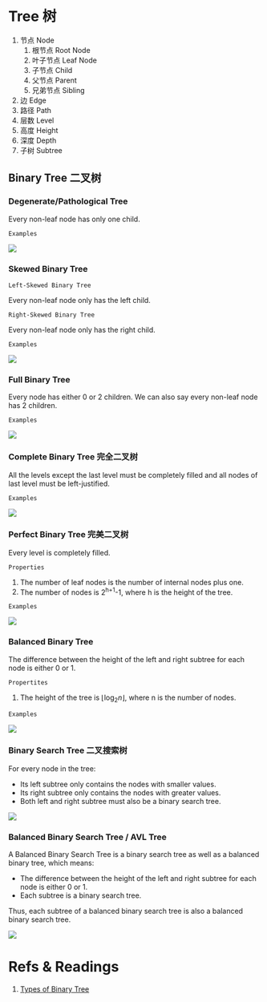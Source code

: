 # Tree 树

1. 节点 Node
    1. 根节点 Root Node
    2. 叶子节点 Leaf Node
    3. 子节点 Child
    4. 父节点 Parent
    5. 兄弟节点 Sibling
2. 边 Edge
3. 路径 Path
4. 层数 Level
5. 高度 Height
6. 深度 Depth
7. 子树 Subtree

## Binary Tree 二叉树

### Degenerate/Pathological Tree

Every non-leaf node has only one child.

`Examples`

![](imgs/img1.png)

### Skewed Binary Tree

`Left-Skewed Binary Tree`

Every non-leaf node only has the left child.

`Right-Skewed Binary Tree`

Every non-leaf node only has the right child.

`Examples`

![](imgs/img2.png)

### Full Binary Tree

Every node has either 0 or 2 children. We can also say every non-leaf node has 2 children.

`Examples`

![](imgs/img3.png)

### Complete Binary Tree 完全二叉树

All the levels except the last level must be completely filled and all nodes of last level must be left-justified.

`Examples`

![](imgs/img4.png)

### Perfect Binary Tree 完美二叉树

Every level is completely filled.

`Properties`

1. The number of leaf nodes is the number of internal nodes plus one.
2. The number of nodes is 2<sup>h+1</sup>-1, where h is the height of the tree.

`Examples`

![](imgs/img5.png)

### Balanced Binary Tree

The difference between the height of the left and right subtree for each node is either 0 or 1.

`Propertites`

1. The height of the tree is $\lfloor \log_2n \rfloor$, where n is the number of nodes.

`Examples`

![](imgs/img6.png)

### Binary Search Tree 二叉搜索树

For every node in the tree:

* Its left subtree only contains the nodes with smaller values.
* Its right subtree only contains the nodes with greater values.
* Both left and right subtree must also be a binary search tree.

![](imgs/img7.png)

### Balanced Binary Search Tree / AVL Tree

A Balanced Binary Search Tree is a binary search tree as well as a balanced binary tree, which means:

* The difference between the height of the left and right subtree for each node is either 0 or 1.
* Each subtree is a binary search tree.

Thus, each subtree of a balanced binary search tree is also a balanced binary search tree.

![](imgs/img8.png)

# Refs & Readings

1. [Types of Binary Tree](https://www.geeksforgeeks.org/types-of-binary-tree/)